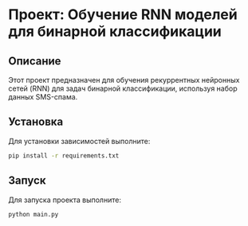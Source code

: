 # Проект: Обучение RNN моделей для бинарной классификации

## Описание
Этот проект предназначен для обучения рекуррентных нейронных сетей (RNN) для задач бинарной классификации, используя набор данных SMS-спама.

## Установка
Для установки зависимостей выполните:

```bash
pip install -r requirements.txt
```

## Запуск
Для запуска проекта выполните:

```bash
python main.py
```